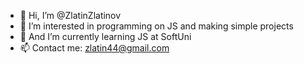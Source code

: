 - 👋 Hi, I’m @ZlatinZlatinov
- 👀 I’m interested in programming on JS and making simple projects
- 🌱 And I’m currently learning JS at SoftUni
- 📫 Contact me: zlatin44@gmail.com

<!---
ZlatinZlatinov/ZlatinZlatinov is a ✨ special ✨ repository because its `README.md` (this file) appears on your GitHub profile.
You can click the Preview link to take a look at your changes.
--->
